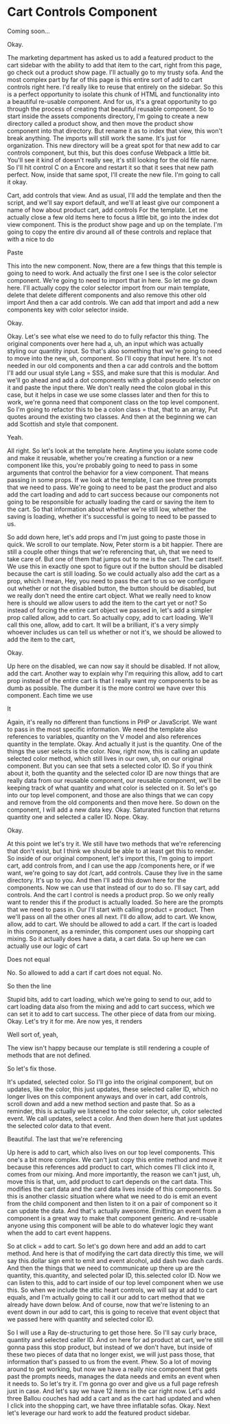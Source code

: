 # Cart Controls Component

Coming soon...

Okay.

The marketing department has asked us to add a featured product to the cart sidebar
with the ability to add that item to the cart, right from this page, go check out a
product show page. I'll actually go to my trusty sofa. And the most complex part by
far of this page is this entire sort of add to cart controls right here. I'd really
like to reuse that entirely on the sidebar. So this is a perfect opportunity to
isolate this chunk of HTML and functionality into a beautiful re-usable component.
And for us, it's a great opportunity to go through the process of creating that
beautiful reusable component. So to start inside the assets components directory, I'm
going to create a new directory called a product show, and then move the product show
component into that directory. But rename it as to index that view, this won't break
anything. The imports will still work the same. It's just for organization. This new
directory will be a great spot for that new add to car controls component, but this,
but this does confuse Webpack a little bit. You'll see it kind of doesn't really see,
it's still looking for the old file name. So I'll hit control C on a Encore and
restart it so that it sees that new path perfect. Now, inside that same spot, I'll
create the new file. I'm going to call it okay.

Cart, add controls that view. And as usual, I'll add the template and then the
script, and we'll say export default, and we'll at least give our component a name of
how about product cart, add controls For the template. Let me actually close a few
old items here to focus a little bit, go into the index dot view component. This is
the product show page and up on the template. I'm going to copy the entire div around
all of these controls and replace that with a nice to do

Paste

This into the new component. Now, there are a few things that this temple is going to
need to work. And actually the first one I see is the color selector component. We're
going to need to import that in here. So let me go down here. I'll actually copy the
color selector import from our main template, delete that delete different components
and also remove this other old import And then a car add controls. We can add that
import and add a new components key with color selector inside.

Okay.

Okay. Let's see what else we need to do to fully refactor this thing. The original
components over here had a, uh, an input which was actually styling our quantity
input. So that's also something that we're going to need to move into the new, uh,
component. So I'll copy that input here. It's not needed in our old components and
then a car add controls and the bottom I'll add our usual style Lang = SSS, and make
sure that this is modular. And we'll go ahead and add a dot components with a global
pseudo selector on it and paste the input there. We don't really need the colon
global in this case, but it helps in case we use some classes later and then for this
to work, we're gonna need that component class on the top level component. So I'm
going to refactor this to be a colon class = that, that to an array, Put quotes
around the existing two classes. And then at the beginning we can add Scottish and
style that component.

Yeah.

All right. So let's look at the template here. Anytime you isolate some code and make
it reusable, whether you're creating a function or a new component like this, you're
probably going to need to pass in some arguments that control the behavior for a view
component. That means passing in some props. If we look at the template, I can see
three prompts that we need to pass. We're going to need to be past the product and
also add the cart loading and add to cart success because our components not going to
be responsible for actually loading the card or saving the item to the cart. So that
information about whether we're still low, whether the saving is loading, whether
it's successful is going to need to be passed to us.

So add down here, let's add props and I'm just going to paste those in quick. We
scroll to our template. Now, Peter storm is a bit happier. There are still a couple
other things that we're referencing that, uh, that we need to take care of. But one
of them that jumps out to me is the cart. The cart itself. We use this in exactly one
spot to figure out if the button should be disabled because the cart is still
loading. So we could actually also add the cart as a prop, which I mean, Hey, you
need to pass the cart to us so we configure out whether or not the disabled button,
the button should be disabled, but we really don't need the entire cart object. What
we really need to know here is should we allow users to add the item to the cart yet
or not? So instead of forcing the entire cart object we passed in, let's add a
simpler prop called allow, add to cart. So actually copy, add to cart loading. We'll
call this one, allow, add to cart. It will be a brilliant, it's a very simply whoever
includes us can tell us whether or not it's, we should be allowed to add the item to
the cart,

Okay.

Up here on the disabled, we can now say it should be disabled. If not allow, add the
cart. Another way to explain why I'm requiring this allow, add to cart prop instead
of the entire cart is that I really want my components to be as dumb as possible. The
dumber it is the more control we have over this component. Each time we use

It

Again, it's really no different than functions in PHP or JavaScript. We want to pass
in the most specific information. We need the template also references to variables,
quantity on the V model and also references quantity in the template. Okay. And
actually it just is the quantity. One of the things the user selects is the color.
Now, right now, this is calling an update selected color method, which still lives in
our own, uh, on our original component. But you can see that sets a selected color
ID. So if you think about it, both the quantity and the selected color ID are now
things that are really data from our reusable component, our reusable component,
we'll be keeping track of what quantity and what color is selected on it. So let's go
into our top level component, and those are also things that we can copy and remove
from the old components and then move here. So down on the component, I will add a
new data key. Okay. Saturated function that returns quantity one and selected a
caller ID. Nope. Okay.

Okay.

At this point we let's try it. We still have two methods that we're referencing that
don't exist, but I think we should be able to at least get this to render. So inside
of our original component, let's import this, I'm going to import cart, add controls
from, and I can use the app /components here, or if we want, we're going to say dot
/cart, add controls. Cause they live in the same directory. It's up to you. And then
I'll add this down here for the components. Now we can use that instead of our to do
so. I'll say cart, add controls. And the cart I control is needs a product prop. So
we only really want to render this if the product is actually loaded. So here are the
prompts that we need to pass in. Our I'll start with calling product = product. Then
we'll pass on all the other ones all next. I'll do allow, add to cart. We know,
allow, add to cart. We should be allowed to add a cart. If the cart is loaded in this
component, as a reminder, this component uses our shopping cart mixing. So it
actually does have a data, a cart data. So up here we can actually use our logic of
cart

Does not equal

No. So allowed to add a cart if cart does not equal. No.

So then the line

Stupid bits, add to cart loading, which we're going to send to our, add to cart
loading data also from the mixing and add to cart success, which we can set it to add
to cart success. The other piece of data from our mixing. Okay. Let's try it for me.
Are now yes, it renders

Well sort of, yeah,

The view isn't happy because our template is still rendering a couple of methods that
are not defined.

So let's fix those.

It's updated, selected color. So I'll go into the original component, but on updates,
like the color, this just updates, these selected caller ID, which no longer lives on
this component anyways and over in cart, add controls, scroll down and add a new
method section and paste that. So as a reminder, this is actually we listened to the
color selector, uh, color selected event. We call updates, select a color. And then
down here that just updates the selected color data to that event.

Beautiful. The last that we're referencing

Up here is add to cart, which also lives on our top level components. This one's a
bit more complex. We can't just copy this entire method and move it because this
references add product to cart, which comes I'll click into it, comes from our
mixing. And more importantly, the reason we can't just, uh, move this is that, um,
add product to cart depends on the cart data. This modifies the cart data and the
card data lives inside of this components. So this is another classic situation where
what we need to do is emit an event from the child component and then listen to it on
a pair of component so it can update the data. And that's actually awesome. Emitting
an event from a component is a great way to make that component generic. And
re-usable anyone using this component will be able to do whatever logic they want
when the add to cart event happens.

So at click = add to cart. So let's go down here and add an add to cart method. And
here is that of modifying the cart data directly this time, we will say this.dollar
sign emit to emit and event alcohol, add dash two dash cards. And then the things
that we need to communicate up there up are the quantity, this.quantity, and selected
polar ID, this.selected color ID. Now we can listen to this, add to cart inside of
our top level component when we use this. So when we include the attic heart
controls, we will say at add to cart equals, and I'm actually going to call it our
add to cart method that we already have down below. And of course, now that we're
listening to an event down in our add to cart, this is going to receive that event
object that we passed here with quantity and selected color ID.

So I will use a Ray de-structuring to get those here. So I'll say curly brace,
quantity and selected caller ID. And on here for ad product at cart, we're still
gonna pass this stop product, but instead of we don't have, but inside of these two
pieces of data that no longer exist, we will just pass those, that information that's
passed to us from the event. Phew. So a lot of moving around to get working, but now
we have a really nice component that gets past the prompts needs, manages the data
needs and emits an event when it needs to. So let's try it. I'm gonna go over and
give us a full page refresh just in case. And let's say we have 12 items in the car
right now. Let's add three Ballou couches had add a cart and as the cart had updated
and when I click into the shopping cart, we have three inflatable sofas. Okay. Next
let's leverage our hard work to add the featured product sidebar.

